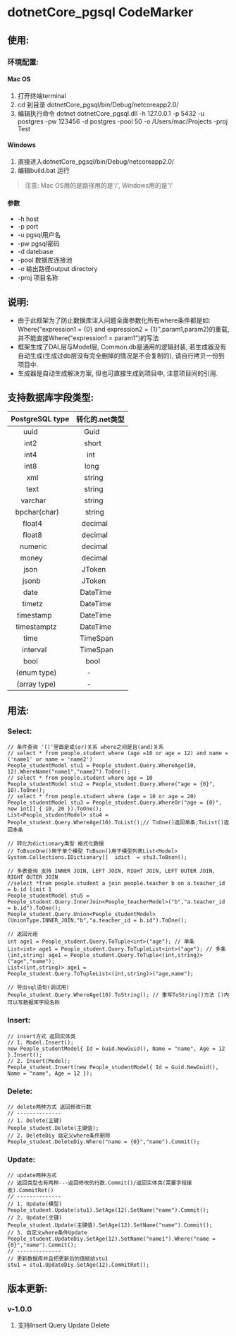 # dotnetCore_pgsql CodeMarker
## 使用: 
### 环境配置: 
#### Mac OS
1. 打开终端terminal
2. cd 到目录 dotnetCore_pgsql/bin/Debug/netcoreapp2.0/
3. 编辑执行命令
dotnet dotnetCore_pgsql.dll -h 127.0.0.1 -p 5432 -u postgres -pw 123456 -d postgres -pool 50 -o /Users/mac/Projects -proj Test
#### Windows
1. 直接进入dotnetCore_pgsql/bin/Debug/netcoreapp2.0/
2. 编辑build.bat 运行
> 注意: Mac OS用的是路径用的是'/', Windows用的是'\\'
#### 参数
- -h host
- -p port
- -u pgsql用户名
- -pw pgsql密码
- -d datebase
- -pool 数据库连接池
- -o 输出路径output directory
- -proj 项目名称
## 说明:
* 由于此框架为了防止数据库注入问题全面参数化所有where条件都是如: Where("expression1 = {0} and expression2 = {1}",param1,param2)的重载, 并不能直接Where("expression1 = param1")的写法
* 框架生成了DAL层与Model层, Common.db是通用的逻辑封装, 若生成器没有自动生成(生成过db层没有完全删掉的情况是不会复制的), 请自行拷贝一份到项目中. 
* 生成器是自动生成解决方案, 但也可直接生成到项目中, 注意项目间的引用. 
## 支持数据库字段类型: 
| PostgreSQL type | 转化的.net类型 |
| :-------------: | :-----------: | 
| uuid            | Guid          | 
| int2            | short         | 
| int4            | int           | 
| int8            | long          | 
| xml             | string        | 
| text            | string        | 
| varchar         | string        | 
| bpchar(char)    | string        | 
| float4          | decimal       | 
| float8          | decimal       | 
| numeric         | decimal       | 
| money           | decimal       | 
| json            | JToken        | 
| jsonb           | JToken        | 
| date            | DateTime      | 
| timetz          | DateTime      | 
| timestamp       | DateTime      | 
| timestamptz     | DateTime      | 
| time            | TimeSpan      | 
| interval        | TimeSpan      | 
| bool            | bool          | 
| (enum type)     | -             |
| (array type)    | -             |
## 用法:
### Select:
```
// 条件查询 '()'里面是或(or)关系 where之间是且(and)关系
// select * from people.student where (age =10 or age = 12) and name = ('name1' or name = 'name2')
People_studentModel stu1 = People_student.Query.WhereAge(10, 12).WhereName("name1","name2").ToOne(); 
// select * from people.student where age = 10
People_studentModel stu2 = People_student.Query.Where("age = {0}", 10).ToOne();
// select * from people.student where (age = 10 or age = 20)
People_studentModel stu3 = People_student.Query.WhereOr("age = {0}", new int[] { 10, 20 }).ToOne();
List<People_studentModel> stu4 = People_student.Query.WhereAge(10).ToList();// ToOne()返回单条;ToList()返回多条

// 转化为dictionary类型 格式化数据
// ToBsonOne()用于单个模型 ToBson()用于模型列表List<Model>
System.Collections.IDictionary[]  idict  = stu3.ToBson();

// 多表查询 支持 INNER JOIN, LEFT JOIN, RIGHT JOIN, LEFT OUTER JOIN, RIGHT OUTER JOIN
//select *from people.student a join people.teacher b on a.teacher_id = b.id limit 1
People_studentModel stu5 = People_student.Query.InnerJoin<People_teacherModel>("b","a.teacher_id = b.id").ToOne();
People_student.Query.Union<People_studentModel>(UnionType.INNER_JOIN,"b","a.teacher_id = b.id").ToOne();

// 返回元组
int age1 = People_student.Query.ToTuple<int>("age"); // 单条
List<int> age1 = People_student.Query.ToTupleList<int>("age"); // 多条
(int,string) age1 = People_student.Query.ToTuple<(int,string)>("age","name");
List<(int,string)> age1 = People_student.Query.ToTupleList<(int,string)>("age,name");

// 导出sql语句(调试用)
People_student.Query.WhereAge(10).ToString(); // 重写ToString()方法 ()内可以写数据库字段名称
```
### Insert:
```
// insert方式 返回实体类
// 1. Model.Insert();
new People_studentModel{ Id = Guid.NewGuid(), Name = "name", Age = 12 }.Insert();
// 2. Insert(Model);
People_student.Insert(new People_studentModel{ Id = Guid.NewGuid(), Name = "name", Age = 12 });
```
### Delete:
```
// delete两种方式 返回修改行数
// --------------
// 1. Delete(主键)
People_student.Delete(主键值);
// 2. DeleteDiy 自定义where条件删除
People_student.DeleteDiy.Where("name = {0}","name").Commit();
```
### Update:
```
// update两种方式 
// 返回类型也有两种---返回修改的行数.Commit()/返回实体类(需要字段接收).CommitRet()
// --------------
// 1. Update(模型)
People_student.Update(stu1).SetAge(12).SetName("name").Commit(); 
// 2. Update(主键)
People_student.Update(主键值).SetAge(12).SetName("name").Commit(); 
// 3. 自定义where条件Update
People_student.UpdateDiy.SetAge(12).SetName("name1").Where("name = {0}","name").Commit();
// --------------
// 更新数据库并且把更新后的值赋给stu1
stu1 = stu1.UpdateDiy.SetAge(12).CommitRet();
```
## 版本更新: 
### v-1.0.0
1. 支持Insert Query Update Delete
